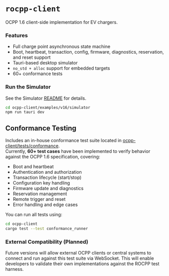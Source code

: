 # `rocpp-client`

OCPP 1.6 client-side implementation for EV chargers.

### Features

- Full charge point asynchronous state machine
- Boot, heartbeat, transaction, config, firmware, diagnostics, reservation, and reset support
- Tauri-based desktop simulator
- `no_std + alloc` support for embedded targets
- 60+ conformance tests

### Run the Simulator
See the Simulator [README](./examples/v16/simulator/README.md) for details.
```sh
cd ocpp-client/examples/v16/simulator
npm run tauri dev
```

## Conformance Testing

Includes an in-house conformance test suite located in [ocpp-client/tests/conformance](./tests/).  
Currently, **60+ test cases** have been implemented to verify behavior against the OCPP 1.6 specification, covering:

- Boot and heartbeat
- Authentication and authorization
- Transaction lifecycle (start/stop)
- Configuration key handling
- Firmware update and diagnostics
- Reservation management
- Remote trigger and reset
- Error handling and edge cases

You can run all tests using:

```sh
cd ocpp-client
cargo test --test conformance_runner
```

### External Compatibility (Planned)
Future versions will allow external OCPP clients or central systems to connect and run against this test suite via WebSocket.
This will enable developers to validate their own implementations against the ROCPP test harness.
